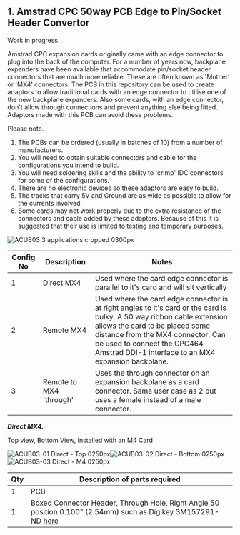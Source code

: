 ## 1. Amstrad CPC 50way PCB Edge to Pin/Socket Header Convertor
Work in progress.

Amstrad CPC expansion cards originally came with an edge connector to plug into the back of the computer. For a number of years now, backplane expanders have been available that accommodate pin/socket header connectors that are much more reliable. These are often known as 'Mother' or 'MX4' connectors. The PCB in this repository can be used to create adaptors to allow traditional cards with an edge connector to utilise one of the new backplane expanders. Also some cards, with an edge connector, don't allow through connections and prevent anything else being fitted. Adaptors made with this PCB can avoid these problems.

Please note.
1. The PCBs can be ordered (usually in batches of 10) from a number of manufacturers.
2. You will need to obtain suitable connectors and cable for the configurations you intend to build.
3. You will need soldering skills and the ability to 'crimp' IDC connectors for some of the configurations.
4. There are no electronic devices so these adaptors are easy to build.
5. The tracks that carry 5V and Ground are as wide as possible to allow for the currents involved.
6. Some cards may not work properly due to the extra resistance of the connectors and cable added by these adaptors. Because of this it is suggested that their use is limited to testing and temporary purposes.

![ACUB03 3 applications cropped 0300px](https://user-images.githubusercontent.com/68661647/236644518-c4704707-1bbb-412e-8b36-ce4ea67a2afd.jpg)

|Config No|Description|Notes|
|---|---|---|
| 1 | Direct MX4 | Used where the card edge connector is parallel to it's card and will sit vertically |
| 2 | Remote MX4 | Used where the card edge connector is at right angles to it's card or the card is bulky. A 50 way ribbon cable extension allows the card to be placed some distance from the MX4 connector. Can be used to connect the CPC464 Amstrad DDI-1 interface to an MX4 expansion backplane. |
| 3 | Remote to MX4 'through' | Uses the through connector on an expansion backplane as a card connector. Same user case as 2 but uses a female instead of a male connector. |

***Direct MX4.***

Top view, Bottom View, Installed with an M4 Card

![ACUB03-01 Direct - Top 0250px](https://user-images.githubusercontent.com/68661647/236645966-68d4789b-f4f9-4ccf-b1c6-4392ce2b5636.jpg)![ACUB03-02 Direct - Bottom 0250px](https://user-images.githubusercontent.com/68661647/236645976-0f68b3fe-ff6c-4017-af9f-2db338988cec.jpg)![ACUB03-03 Direct - M4 0250px](https://user-images.githubusercontent.com/68661647/236645982-0cf11acc-0293-4b94-8a06-b5337f82d0c7.jpg)

| Qty | Description of parts required|
|---|---|
| 1 | PCB |
| 1 |Boxed Connector Header, Through Hole, Right Angle 50 position 0.100" (2.54mm) such as Digikey 3M157291-ND [here](https://www.digikey.co.uk/en/products/detail/3m/30350-5002HB/1237406?s=N4IgTCBcDaIMwFkCMBWA7GAnEgtAOQBEQBdAXyA) |


